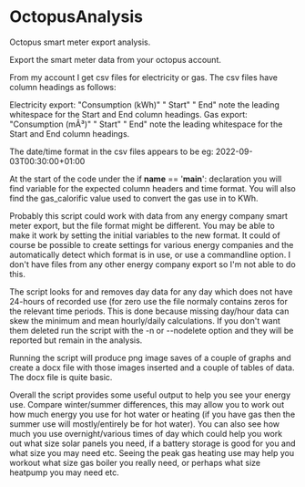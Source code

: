 # OctopusAnalysis
Octopus smart meter export analysis.

Export the smart meter data from your octopus account.

From my account I get csv files for electricity or gas.  The csv files have column headings as follows:

Electricity export: "Consumption (kWh)" " Start" " End" note the leading whitespace for the Start and End column headings.
Gas export: "Consumption (mÂ³)" " Start" " End" note the leading whitespace for the Start and End column headings.

The date/time format in the csv files appears to be eg: 2022-09-03T00:30:00+01:00

At the start of the code under the if __name__ == '__main__': declaration you will find variable for the expected column headers and time format.
You will also find the gas_calorific value used to convert the gas use in to KWh.

Probably this script could work with data from any energy company smart meter export, but the file format might be different.  You may be able to make it work by setting the initial variables to the new format.  It could of course be possible to create settings for various energy companies and the automatically detect which format is in use, or use a commandline option.  I don't have files from any other energy company export so I'm not able to do this.

The script looks for and removes day data for any day which does not have 24-hours of recorded use (for zero use the file normaly contains zeros for the relevant time periods.  This is done because missing day/hour data can skew the minimum and mean hourly/daily calculations.  If you don't want them deleted run the script with the -n or --nodelete option and they will be reported but remain in the analysis.

Running the script will produce png image saves of a couple of graphs and create a docx file with those images inserted and a couple of tables of data.  The docx file is quite basic.  

Overall the script provides some useful output to help you see your energy use.  Compare winter/summer differences, this may allow you to work out how much energy you use for hot water or heating (if you have gas then the summer use will mostly/entirely be for hot water).  You can also see how much you use overnight/various times of day which could help you work out what size solar panels you need, if a battery storage is good for you and what size you may need etc.  Seeing the peak gas heating use may help you workout what size gas boiler you really need, or perhaps what size heatpump you may need etc.




